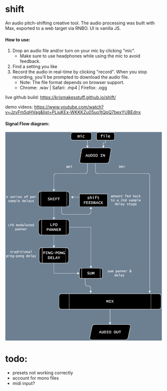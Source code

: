 # shift

An audio pitch-shifting creative tool. The audio processing was built with Max, exported to a web target via RNBO. UI is vanilla JS.

#### How to use:
1. Drop an audio file and/or turn on your mic by clicking "mic". 
    - Make sure to use headphones while using the mic to avoid feedback. 
2. Find a setting you like 
3. Record the audio in real-time by clicking "record". When you stop recording, you'll be prompted to download the audio file.
    - Note: The file format depends on browser support. 
    - Chrome: .wav | Safari: .mp4 | Firefox: .ogg
    
live github build: https://krismakesstuff.github.io/shift/

demo videos: https://www.youtube.com/watch?v=JzvFm5qHVag&list=PLiuKEx-WKKKZu05uo1tQpQ7bexYUBEdnx 


#### Signal Flow diagram:
<img src="./shift-signalflow.drawio.svg">


# todo: 
- presets not working correctly
- account for mono files
- midi input?

